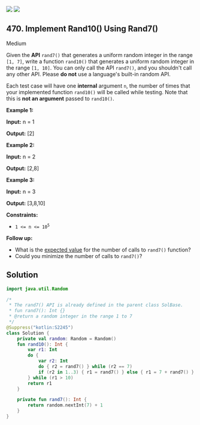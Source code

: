 [![](https://img.shields.io/github/stars/javadev/LeetCode-in-Kotlin?label=Stars&style=flat-square)](https://github.com/javadev/LeetCode-in-Kotlin)
[![](https://img.shields.io/github/forks/javadev/LeetCode-in-Kotlin?label=Fork%20me%20on%20GitHub%20&style=flat-square)](https://github.com/javadev/LeetCode-in-Kotlin/fork)

## 470\. Implement Rand10() Using Rand7()

Medium

Given the **API** `rand7()` that generates a uniform random integer in the range `[1, 7]`, write a function `rand10()` that generates a uniform random integer in the range `[1, 10]`. You can only call the API `rand7()`, and you shouldn't call any other API. Please **do not** use a language's built-in random API.

Each test case will have one **internal** argument `n`, the number of times that your implemented function `rand10()` will be called while testing. Note that this is **not an argument** passed to `rand10()`.

**Example 1:**

**Input:** n = 1

**Output:** [2]

**Example 2:**

**Input:** n = 2

**Output:** [2,8]

**Example 3:**

**Input:** n = 3

**Output:** [3,8,10]

**Constraints:**

*   <code>1 <= n <= 10<sup>5</sup></code>

**Follow up:**

*   What is the [expected value](https://en.wikipedia.org/wiki/Expected_value) for the number of calls to `rand7()` function?
*   Could you minimize the number of calls to `rand7()`?

## Solution

```kotlin
import java.util.Random

/*
 * The rand7() API is already defined in the parent class SolBase.
 * fun rand7(): Int {}
 * @return a random integer in the range 1 to 7
 */
@Suppress("kotlin:S2245")
class Solution {
    private val random: Random = Random()
    fun rand10(): Int {
        var r1: Int
        do {
            var r2: Int
            do { r2 = rand7() } while (r2 == 7)
            if (r2 in 1..3) { r1 = rand7() } else { r1 = 7 + rand7() }
        } while (r1 > 10)
        return r1
    }

    private fun rand7(): Int {
        return random.nextInt(7) + 1
    }
}
```